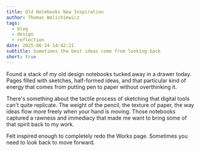 ```yaml
---
title: Old Notebooks New Inspiration
author: Thomas Walichiewicz
tags:
  - blog
  - design
  - reflection
date: 2025-06-24 14:42:21
subtitle: Sometimes the best ideas come from looking back
short: true
---
```


Found a stack of my old design notebooks tucked away in a drawer today. Pages filled with sketches, half-formed ideas, and that particular kind of energy that comes from putting pen to paper without overthinking it.

There's something about the tactile process of sketching that digital tools can't quite replicate. The weight of the pencil, the texture of paper, the way ideas flow more freely when your hand is moving. Those notebooks captured a rawness and immediacy that made me want to bring some of that spirit back to my work.

Felt inspired enough to completely redo the Works page. Sometimes you need to look back to move forward.
